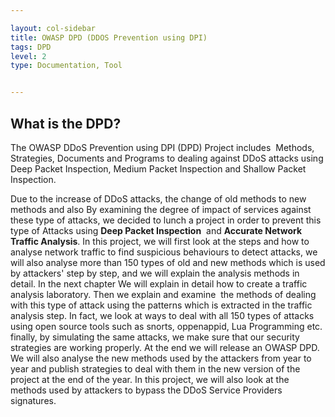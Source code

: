 ```yaml
---

layout: col-sidebar
title: OWASP DPD (DDOS Prevention using DPI)
tags: DPD
level: 2
type: Documentation, Tool


---
```

## What is the DPD?

The OWASP DDoS Prevention using DPI (DPD) Project includes  Methods, Strategies, Documents and Programs to dealing against DDoS attacks using Deep Packet Inspection, Medium Packet Inspection and Shallow Packet Inspection.

Due to the increase of DDoS attacks, the change of old methods to new methods and also By examining the degree of impact of services against these type of attacks, we decided to lunch a project in order to prevent this type of Attacks using **Deep Packet Inspection**  and **Accurate Network Traffic Analysis**. In this project, we will first look at the steps and how to analyse network traffic to find suspicious behaviours to detect attacks, we will also analyse more than 150 types of old and new methods which is used by attackers' step by step, and we will explain the analysis methods in detail. In the next chapter We will explain in detail how to create a traffic analysis laboratory. Then we explain and examine  the methods of dealing with this type of attack using the patterns which is extracted in the traffic analysis step. In fact, we look at ways to deal with all 150 types of attacks using open source tools such as snorts, oppenappid, Lua Programming etc. finally, by simulating the same attacks, we make sure that our security strategies are working properly. At the end we will release an OWASP DPD.  We will also analyse the new methods used by the attackers from year to year and publish strategies to deal with them in the new version of the project at the end of the year. In this project, we will also look at the methods used by attackers to bypass the DDoS Service Providers signatures.

